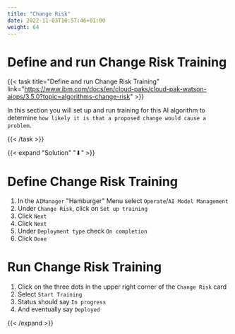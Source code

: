 ```yaml
---
title: "Change Risk"
date: 2022-11-03T10:57:46+01:00
weight: 64
---
```


# Define and run Change Risk Training


{{< task title="Define and run Change Risk Training" link="https://www.ibm.com/docs/en/cloud-paks/cloud-pak-watson-aiops/3.5.0?topic=algorithms-change-risk" >}}



In this section you will set up and run training for this AI algorithm to determine `how likely it is that a proposed change would cause a problem`.

{{< /task >}}

{{< expand "Solution" "⬇" >}}




# Define Change Risk Training


1. In the `AIManager` "Hamburger" Menu select `Operate`/`AI Model Management`
1. Under `Change Risk`, click on `Set up training`
1. Click `Next`
1. Click `Next`
1. Under `Deployment type` check `On completion`
1. Click `Done`



# Run Change Risk Training
1. Click on the three dots in the upper right corner of the `Change Risk` card
1. Select `Start Training`
1. Status should say `In progress`
1. And eventually say `Deployed`


{{< /expand >}}
